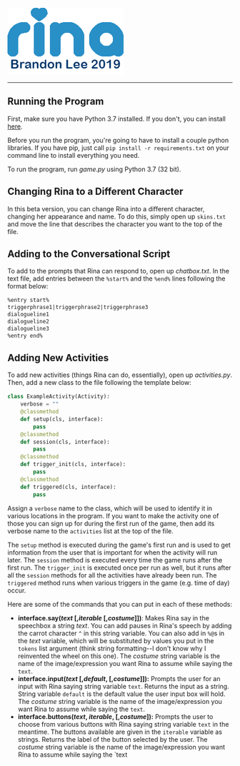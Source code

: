 ![Rina logo](https://raw.githubusercontent.com/dabslee/Assistant/master/assets/logo.png)
***
## Running the Program
First, make sure you have Python 3.7 installed. If you don't, you can install [here](python.org/downloads).

Before you run the program, you're going to have to install a couple python libraries. If you have pip, just call `pip install -r requirements.txt` on your command line to install everything you need.

To run the program, run *game.py* using Python 3.7 (32 bit).

## Changing Rina to a Different Character
In this beta version, you can change Rina into a different character, changing her appearance and name. To do this, simply open up `skins.txt` and move the line that describes the character you want to the top of the file.

## Adding to the Conversational Script
To add to the prompts that Rina can respond to, open up *chatbox.txt*. In the text file, add entries between the `%start%` and the `%end%` lines following the format below:
```
%entry start%
triggerphrase1|triggerphrase2|triggerphrase3
dialogueline1
dialogueline2
dialogueline3
%entry end%
```

## Adding New Activities
To add new activities (things Rina can do, essentially), open up *activities.py*. Then, add a new class to the file following the template below:
```python
class ExampleActivity(Activity):
    verbose = ""
    @classmethod
    def setup(cls, interface):
        pass
    @classmethod
    def session(cls, interface):
        pass
    @classmethod
    def trigger_init(cls, interface):
        pass
    @classmethod
    def triggered(cls, interface):
        pass
```
Assign a `verbose` name to the class, which will be used to identify it in various locations in the program. If you want to make the activity one of those you can sign up for during the first run of the game, then add its verbose name to the `activities` list at the top of the file.

The `setup` method is executed during the game's first run and is used to get information from the user that is important for when the activity will run later. The `session` method is executed every time the game runs after the first run. The `trigger_init` is executed once per run as well, but it runs after all the `session` methods for all the activities have already been run. The `triggered` method runs when various triggers in the game (e.g. time of day) occur.

Here are some of the commands that you can put in each of these methods:
* **interface.say(*text* \[,*iterable* \[,*costume*]])**: Makes Rina say in the speechbox a string *text*. You can add pauses in Rina's speech by adding the carrot character `^` in this string variable. You can also add in `%@`s in the *text* variable, which will be substituted by values you put in the `tokens` list argument (think string formatting--I don't know why I reinvented the wheel on this one). The *costume* string variable is the name of the image/expression you want Rina to assume while saying the `text`.
* **interface.input(*text* \[,*default*, \[,*costume*]]):** Prompts the user for an input with Rina saying string variable `text`. Returns the input as a string. String variable `default` is the default value the user input box will hold. The *costume* string variable is the name of the image/expression you want Rina to assume while saying the `text`.
* **interface.buttons(*text*, *iterable*, \[,*costume*]):** Prompts the user to choose from various buttons with Rina saying string variable `text` in the meantime. The buttons available are given in the `iterable` variable as strings. Returns the label of the button selected by the user. The *costume* string variable is the name of the image/expression you want Rina to assume while saying the `text
